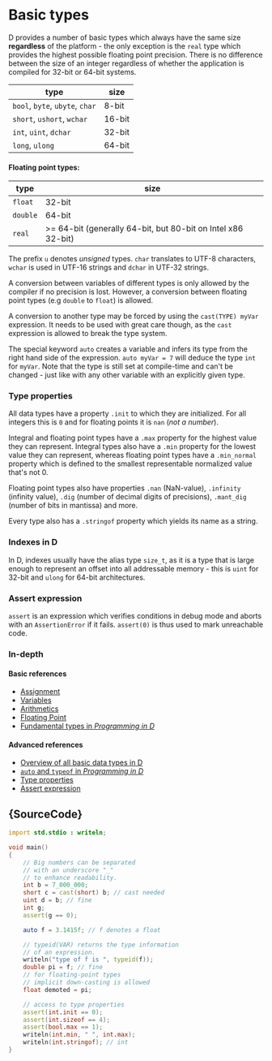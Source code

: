 # Basic types

D provides a number of basic types which always have the same
size **regardless** of the platform - the only exception
is the `real` type which provides the highest possible floating point
precision. There is no difference
between the size of an integer regardless of whether the application
is compiled for 32-bit or 64-bit systems.

| type                          | size
|-------------------------------|------------
|`bool`, `byte`, `ubyte`, `char`| 8-bit
|`short`, `ushort`, `wchar`     | 16-bit
|`int`, `uint`, `dchar`         | 32-bit
|`long`, `ulong`                | 64-bit

#### Floating point types:

| type    | size
|---------|--------------------------------------------------
|`float`  | 32-bit
|`double` | 64-bit
|`real`   | >= 64-bit (generally 64-bit, but 80-bit on Intel x86 32-bit)

The prefix `u` denotes *unsigned* types. `char` translates to
UTF-8 characters, `wchar` is used in UTF-16 strings and `dchar`
in UTF-32 strings.

A conversion between variables of different types is only
allowed by the compiler if no precision is lost. However,
a conversion between floating point types
(e.g `double` to `float`) is allowed.

A conversion to another type may be forced by using the
`cast(TYPE) myVar` expression. It needs to be used with great care though,
as the `cast` expression is allowed to break the type system.

The special keyword `auto` creates a variable and infers its
type from the right hand side of the expression. `auto myVar = 7`
will deduce the type `int` for `myVar`. Note that the type is still
set at compile-time and can't be changed - just like with any other
variable with an explicitly given type.

### Type properties

All data types have a property `.init` to which they are initialized.
For all integers this is `0` and for floating points it is `nan` (*not a number*).

Integral and floating point types have a `.max` property for the highest value
they can represent. Integral types also have a `.min` property for the lowest value
they can represent, whereas floating point types have a `.min_normal` property
which is defined to the smallest representable normalized value that's not 0.

Floating point types also have properties `.nan` (NaN-value), `.infinity`
(infinity value), `.dig` (number of decimal digits of precisions), `.mant_dig`
(number of bits in mantissa) and more.

Every type also has a `.stringof` property which yields its name as a string.

### Indexes in D

In D, indexes usually have the alias type `size_t`, as it is a type that
is large enough to represent an offset into all addressable memory - this is
`uint` for 32-bit and `ulong` for 64-bit architectures.

### Assert expression

`assert` is an expression which verifies conditions in debug mode and aborts
with an `AssertionError` if it fails.
`assert(0)` is thus used to mark unreachable code.

### In-depth

#### Basic references

- [Assignment](http://ddili.org/ders/d.en/assignment.html)
- [Variables](http://ddili.org/ders/d.en/variables.html)
- [Arithmetics](http://ddili.org/ders/d.en/arithmetic.html)
- [Floating Point](http://ddili.org/ders/d.en/floating_point.html)
- [Fundamental types in _Programming in D_](http://ddili.org/ders/d.en/types.html)

#### Advanced references

- [Overview of all basic data types in D](https://dlang.org/spec/type.html)
- [`auto` and `typeof` in _Programming in D_](http://ddili.org/ders/d.en/auto_and_typeof.html)
- [Type properties](https://dlang.org/spec/property.html)
- [Assert expression](https://dlang.org/spec/expression.html#AssertExpression)

## {SourceCode}

```d
import std.stdio : writeln;

void main()
{
    // Big numbers can be separated
    // with an underscore "_"
    // to enhance readability.
    int b = 7_000_000;
    short c = cast(short) b; // cast needed
    uint d = b; // fine
    int g;
    assert(g == 0);

    auto f = 3.1415f; // f denotes a float

    // typeid(VAR) returns the type information
    // of an expression.
    writeln("type of f is ", typeid(f));
    double pi = f; // fine
    // for floating-point types
    // implicit down-casting is allowed
    float demoted = pi;

    // access to type properties
    assert(int.init == 0);
    assert(int.sizeof == 4);
    assert(bool.max == 1);
    writeln(int.min, " ", int.max);
    writeln(int.stringof); // int
}
```
